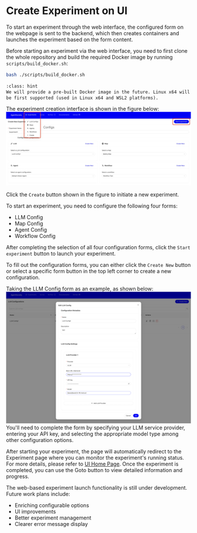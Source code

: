 # Create Experiment on UI

To start an experiment through the web interface, the configured form on the webpage is sent to the backend, which then creates containers and launches the experiment based on the form content.

Before starting an experiment via the web interface, you need to first clone the whole repository and build the required Docker image by running `scripts/build_docker.sh`:
  ```bash
  bash ./scripts/build_docker.sh
  ```

```{admonition} Hint
:class: hint
We will provide a pre-built Docker image in the future. Linux x64 will be first supported (used in Linux x64 and WSL2 platforms).
```

The experiment creation interface is shown in the figure below:
![create-exp](../_static/05-create-exp.png)

Click the `Create` button shown in the figure to initiate a new experiment.

To start an experiment, you need to configure the following four forms:
- LLM Config
- Map Config
- Agent Config
- Workflow Config

After completing the selection of all four configuration forms, click the `Start experiment` button to launch your experiment.

To fill out the configuration forms, you can either click the `Create New` button or select a specific form button in the top left corner to create a new configuration.

Taking the LLM Config form as an example, as shown below:
![llm-config](../_static/05-llm-config.png)
You'll need to complete the form by specifying your LLM service provider, entering your API key, and selecting the appropriate model type among other configuration options.

After starting your experiment, the page will automatically redirect to the Experiment page where you can monitor the experiment's running status. For more details, please refer to [UI Home Page](./02-ui-introduction.md).
Once the experiment is completed, you can use the Goto button to view detailed information and progress.


The web-based experiment launch functionality is still under development.
Future work plans include:
- Enriching configurable options
- UI improvements 
- Better experiment management
- Clearer error message display
